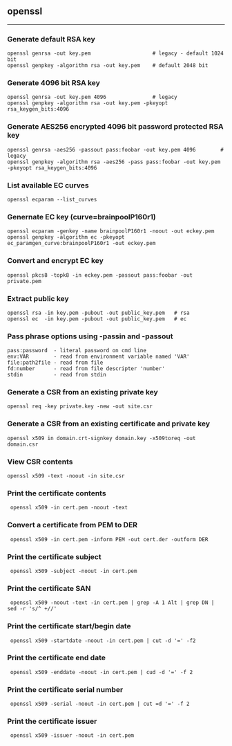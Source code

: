 ## openssl
---
### Generate default RSA key

    openssl genrsa -out key.pem                    # legacy - default 1024 bit
    openssl genpkey -algorithm rsa -out key.pem    # default 2048 bit

### Generate 4096 bit RSA key

    openssl genrsa -out key.pem 4096               # legacy
    openssl genpkey -algorithm rsa -out key.pem -pkeyopt rsa_keygen_bits:4096

### Generate AES256 encrypted 4096 bit password protected RSA key

    openssl genrsa -aes256 -passout pass:foobar -out key.pem 4096        # legacy
    openssl genpkey -algorithm rsa -aes256 -pass pass:foobar -out key.pem -pkeyopt rsa_keygen_bits:4096

### List available EC curves

    openssl ecparam --list_curves

### Genernate EC key (curve=brainpoolP160r1)

    openssl ecparam -genkey -name brainpoolP160r1 -noout -out eckey.pem
    openssl genpkey -algorithm ec -pkeyopt ec_paramgen_curve:brainpoolP160r1 -out eckey.pem

### Convert and encrypt EC key

    openssl pkcs8 -topk8 -in eckey.pem -passout pass:foobar -out private.pem

### Extract public key

    openssl rsa -in key.pem -pubout -out public_key.pem   # rsa
    openssl ec  -in key.pem -pubout -out public_key.pem   # ec

### Pass phrase options using -passin and -passout

    pass:password  - literal password on cmd line
    env:VAR        - read from environment variable named 'VAR'
    file:path2file - read from file
    fd:number      - read from file descripter 'number'
    stdin          - read from stdin

### Generate a CSR from an existing private key

    openssl req -key private.key -new -out site.csr

### Generate a CSR from an existing certificate and private key

    openssl x509 in domain.crt-signkey domain.key -x509toreq -out domain.csr

### View CSR contents

    openssl x509 -text -noout -in site.csr

### Print the certificate contents

     openssl x509 -in cert.pem -noout -text

### Convert a certificate from PEM to DER

     openssl x509 -in cert.pem -inform PEM -out cert.der -outform DER

### Print the certificate subject

     openssl x509 -subject -noout -in cert.pem

### Print the certificate SAN

     openssl x509 -noout -text -in cert.pem | grep -A 1 Alt | grep DN | sed -r 's/^ +//'

### Print the certificate start/begin date

     openssl x509 -startdate -noout -in cert.pem | cut -d '=' -f2

### Print the certificate end date

     openssl x509 -enddate -noout -in cert.pem | cud -d '=' -f 2

### Print the certificate serial number

     openssl x509 -serial -noout -in cert.pem | cut =d '=' -f 2

### Print the certificate issuer

     openssl x509 -issuer -noout -in cert.pem

